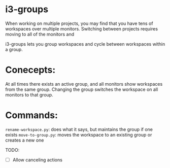 # i3-groups

When working on multiple projects, you may find that you have tens
of workspaces over multiple monitors. Switching between projects 
requires moving to all of the monitors and 

i3-groups lets you group workspaces and cycle between workspaces 
within a group. 

# Conecepts:
At all times there exists an active group, and all monitors show workspaces from the same group. 
Changing the group switches the workspace on all monitors to that group.

# Commands:
`rename-workspace.py`: does what it says, but maintains the group if one exists
`move-to-group.py`: moves the workspace to an existing group or creates a new one

TODO:
- [ ] Allow canceling actions 
